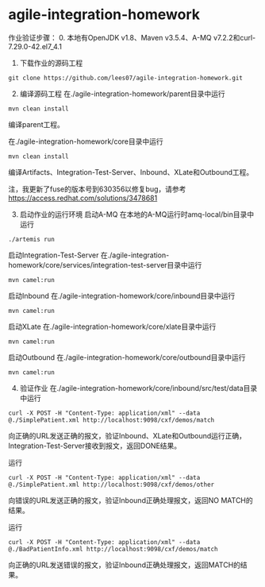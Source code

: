 # agile-integration-homework

作业验证步骤：
0. 本地有OpenJDK v1.8、Maven v3.5.4、A-MQ v7.2.2和curl-7.29.0-42.el7_4.1

1. 下载作业的源码工程
```
git clone https://github.com/lees07/agile-integration-homework.git
```

2. 编译源码工程
在./agile-integration-homework/parent目录中运行
```
mvn clean install
```
编译parent工程。

在./agile-integration-homework/core目录中运行
```
mvn clean install
```
编译Artifacts、Integration-Test-Server、Inbound、XLate和Outbound工程。

注，我更新了fuse的版本号到630356以修复bug，请参考 https://access.redhat.com/solutions/3478681

3. 启动作业的运行环境
启动A-MQ
在本地的A-MQ运行时amq-local/bin目录中运行
```
./artemis run
```

启动Integration-Test-Server
在./agile-integration-homework/core/services/integration-test-server目录中运行
```
mvn camel:run
```

启动Inbound
在./agile-integration-homework/core/inbound目录中运行
```
mvn camel:run
```

启动XLate
在./agile-integration-homework/core/xlate目录中运行
```
mvn camel:run
```

启动Outbound
在./agile-integration-homework/core/outbound目录中运行
```
mvn camel:run
```

4. 验证作业
在./agile-integration-homework/core/inbound/src/test/data目录中运行
```
curl -X POST -H "Content-Type: application/xml" --data @./SimplePatient.xml http://localhost:9098/cxf/demos/match
```
向正确的URL发送正确的报文，验证Inbound、XLate和Outbound运行正确，Integration-Test-Server接收到报文，返回DONE结果。

运行
```
curl -X POST -H "Content-Type: application/xml" --data @./SimplePatient.xml http://localhost:9098/cxf/demos/other
```
向错误的URL发送正确的报文，验证Inbound正确处理报文，返回NO MATCH的结果。

运行
```
curl -X POST -H "Content-Type: application/xml" --data @./BadPatientInfo.xml http://localhost:9098/cxf/demos/match
```
向正确的URL发送错误的报文，验证Inbound正确处理报文，返回MATCH的结果。


